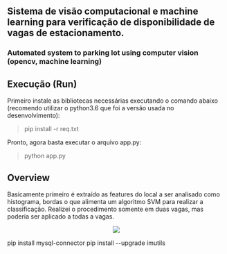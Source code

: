## Sistema de visão computacional e machine learning para verificação de disponibilidade de vagas de estacionamento.
### Automated system to parking lot using computer vision (opencv, machine learning)

## Execução (Run)

Primeiro instale as bibliotecas necessárias executando o comando abaixo (recomendo utilizar o python3.6 que foi a versão usada no desenvolvimento):

> pip install -r req.txt

Pronto, agora basta executar o arquivo app.py:

> python app.py


## Overview

Basicamente primeiro é extraído as features do local a ser analisado como histograma, bordas o que alimenta um algoritmo SVM para realizar a classificação. Realizei o procedimento somente em duas vagas, mas poderia ser aplicado a todas a vagas.


<p align="center">
  
  <img  src="https://github.com/offsouza/parking_lot_opencv/blob/master/video.gif">
  
</p>

pip install mysql-connector
pip install --upgrade imutils


